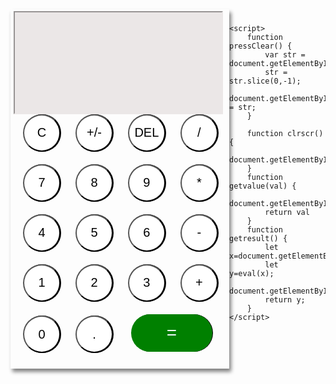 <!DOCTYPE html>
<html lang="en">
<head>
    <meta charset="UTF-8">
    <meta http-equiv="X-UA-Compatible" content="IE=edge">
    <meta name="viewport" content="width=device-width, initial-scale=1.0">
    <title>Calculator</title>
</head>
<style>
    body{
        margin: 0px auto;
        padding: 0;
        box-sizing: border-box;
        display: flex;
        justify-content: center;
        align-items: center;
    }
    #main_box{
        height: 575px;
        width: 350px;
        /* border: 1px solid black; */
        margin-top: 50px;
        display: flex;
        flex-direction: column;
        box-shadow: 3px 5px 6px gray;
    }
    #container{
        height: 390px;
        width: 350px;
        /* border: 1px solid black; */
        /* margin-top: 180px; */
    }
    .box{
        height: 60px;
        width: 350px;
        /* border: 1px solid black; */
        margin-top: 20px;
    }
    .opt{
        height: 60px;
        width: 60px;
        font-size: 20px;
        font-weight: 500;
        margin-left: 20px;
        border-radius: 50%;
        box-shadow: 1px 0px 0px black;
        background-color: white;
    }
    .button{
        height: 60px;
        width: 60px;
        font-size: 20px;
        font-weight: 500;
        margin-left: 20px;
        border-radius: 50%;
        box-shadow: 1px 0px 0px black;
        background-color: white;
    }
    #button19{
        width: 130px;
        border: none;
        font-size: 28px;
        border-radius: 0%;
        margin-left: 25px;
        border-top-right-radius: 50px;
        border-bottom-right-radius: 50px;
        border-bottom-left-radius: 50px;
        border-top-left-radius: 50px;
        background-color: green;
        border: none;
        box-shadow: 1px 0px 0px black;
        color: aliceblue;
    }
    #box1{
        margin-top: 0%;
    }

    #inp{
        height: 180px;
        width: 350px;
        /* border: 1px solid black; */
    }
    #ans{
        height: 165px;
        width: 335px;
        /* border: 1px solid black; */
        border-color: rgb(235, 231, 231);
        background-color: rgb(235, 231, 231);
        text-align: right;
        margin-left: 5px;
        margin-top: 3px;
        font-size: 25px;
        /* margin-left: px; */
        /* margin-top: 2px; */
    }
   
</style>
<body>
    <div id="main_box">
        <div id="inp">
                <input type="text" id="ans" class="ans1">
        </div>
        <div id="container">
            <div class="box" id="box1">
                <input type="button" class="button" id="button1" value="C" onclick="clrscr()">
                <input type="button" class="opt" id="button2" value="+/-">
                <input type="button" class="button" id="button3" value="DEL" onclick="pressClear()">
                <input type="button" class="opt" id="button4" value="/" onclick="getvalue('/')">
            </div>
            <div class="box" id="box2">
                <input type="button" class="button" id="button5" value="7" onclick="getvalue('7')">
                <input type="button" class="button" id="button6" value="8" onclick="getvalue('8')">
                <input type="button" class="button" id="button7" value="9" onclick="getvalue('9')">
                <input type="button" class="opt" id="button8" value="*" onclick="getvalue('*')">
            </div>
            <div class="box" id="box3">
                <input type="button" class="button" id="button9" value="4"onclick="getvalue ('4')">
                <input type="button" class="button" id="button10" value="5"onclick="getvalue('5')">
                <input type="button" class="button" id="button11" value="6"onclick="getvalue('6')">
                <input type="button" class="opt" id="button12" value="-" onclick="getvalue('-')">
            </div>
            <div class="box" id="box4">
                <input type="button" class="button" id="button13" value="1" onclick="getvalue('1')">
                <input type="button" class="button" id="button14" value="2" onclick="getvalue('2')">
                <input type="button" class="button" id="button15" value="3" onclick="getvalue('3')">
                <input type="button" class="opt" id="button16" value="+" onclick="getvalue('+')">
            </div>
            <div class="box" id="box5">
                <input type="button" class="button" id="button17" value="0" onclick="getvalue('0')">
                <input type="button" class="button" id="button18" value="." onclick="getvalue('.')">
                <input type="button" class="opt" id="button19" value="=" onclick="getresult('=')">
            </div>
        </div>
    </div>

    <script>
        function pressClear() {
  			var str = document.getElementById("ans").value
            str = str.slice(0,-1);
            document.getElementById("ans").value = str;
		}

        function clrscr() {
            document.getElementById("ans").value=""
        }
        function getvalue(val) {
            document.getElementById("ans").value+=val
            return val
        }
        function getresult() {
            let x=document.getElementById('ans').value
            let y=eval(x);
            document.getElementById('ans').value=y
            return y;
        }
    </script>
</body>
</html>
